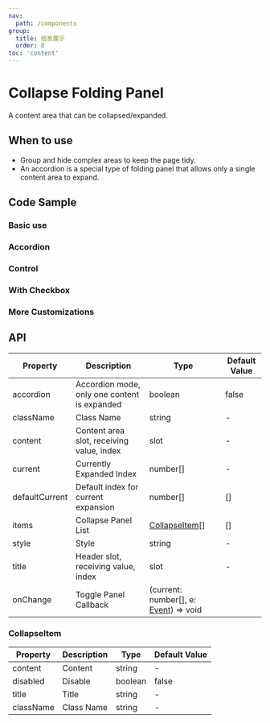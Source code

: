 ```yaml
---
nav:
  path: /components
group:
  title: 信息展示
  order: 8
toc: 'content'
---
```


# Collapse Folding Panel

<!-- <code src="../../docs/components/compatibility.tsx" inline="true"></code> -->

A content area that can be collapsed/expanded.

## When to use

- Group and hide complex areas to keep the page tidy.
- An accordion is a special type of folding panel that allows only a single content area to expand.

## Code Sample

### Basic use

<code src='../../demo/pages/Collapse/index'></code>

### Accordion

<!-- <code src='pages/CollapseAccordion/index'></code> -->

### Control

<!-- <code src='pages/CollapseControl/index'></code> -->

### With Checkbox

<code src="../../demo/pages/CollapseWithCheckbox/index"></code>

### More Customizations

<!-- <code src='pages/CollapseCustom/index'></code> -->


## API

| Property       | Description                         | Type        | Default Value |
| ---------- | ---------------------------- | ----------- | ------ |
| accordion  | Accordion mode, only one content is expanded | boolean     | false  |
| className  | Class Name                          | string      | -      | 
| content    | Content area slot, receiving value, index | slot        | -      | 
| current    | Currently Expanded Index                 | number[]    | -      | 
| defaultCurrent | Default index for current expansion         | number[]    | []     |  
| items      | Collapse Panel List                   | [CollapseItem](#collapseitem)[] | [] |  
| style      | Style                          | string      | -      | 
| title      | Header slot, receiving value, index   | slot        | -      | 
| onChange   | Toggle Panel Callback                 | (current: number[], e: [Event](https://opendocs.alipay.com/mini/framework/event-object)) => void |

### CollapseItem

| Property       | Description      | Type    | Default Value |
| ---------- | --------- | ------- | ------ |
| content    | Content      | string  | -      |
| disabled   | Disable   | boolean | false  |
| title      | Title      | string  | -      |
| className  | Class Name      | string  | -      |
